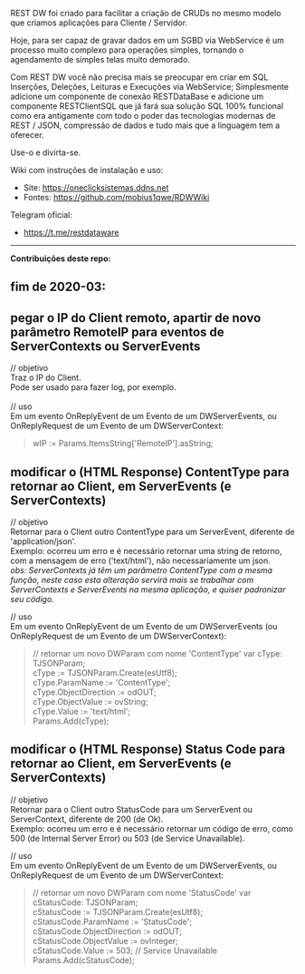 REST DW foi criado para facilitar a criação de CRUDs no mesmo modelo que criamos aplicações para Cliente / Servidor.

Hoje, para ser capaz de gravar dados em um SGBD via WebService é um processo muito complexo para operações simples, tornando o agendamento de simples telas muito demorado.

Com REST DW você não precisa mais se preocupar em criar em SQL Inserções, Deleções, Leituras e Execuções via WebService; Simplesmente adicione um componente de conexão RESTDataBase e adicione um componente RESTClientSQL que já fará sua solução SQL 100% funcional como era antigamente com todo o poder das tecnologias modernas de REST / JSON, compressão de dados e tudo mais que a linguagem tem a oferecer.

Use-o e divirta-se.

Wiki com instruções de instalação e uso:
* Site: https://oneclicksistemas.ddns.net
* Fontes: https://github.com/mobius1qwe/RDWWiki

Telegram oficial:
* https://t.me/restdataware

----------------
**Contribuições deste repo:**

## fim de 2020-03:

## pegar o IP do Client remoto, apartir de novo parâmetro RemoteIP para eventos de ServerContexts ou ServerEvents
// objetivo  <br>
Traz o IP do Client.  <br>
Pode ser usado para fazer log, por exemplo.  <br>
<br>
// uso  <br>
Em um evento OnReplyEvent de um Evento de um DWServerEvents, ou OnReplyRequest de um Evento de um DWServerContext:  <br>
> wIP := Params.ItemsString['RemoteIP'].asString;  <br>

## modificar o (HTML Response) ContentType para retornar ao Client, em ServerEvents (e ServerContexts)
// objetivo  <br>
Retornar para o Client outro ContentType para um ServerEvent, diferente de 'application/json'.  <br>
Exemplo: ocorreu um erro e é necessário retornar uma string de retorno, com a mensagem de erro ('text/html'), não necessariamente um json.  <br>
_obs: ServerContexts já têm um parâmetro ContentType com a mesma função, neste caso esta alteração servirá mais se trabalhar com ServerContexts e ServerEvents na mesma aplicação, e quiser padronizar seu código._  <br>

// uso  <br>
Em um evento OnReplyEvent de um Evento de um DWServerEvents (ou OnReplyRequest de um Evento de um DWServerContext):  <br>

> // retornar um novo DWParam com nome 'ContentType'
> var cType: TJSONParam;  <br>
> cType                 := TJSONParam.Create(esUtf8);  <br>
> cType.ParamName       := 'ContentType';  <br>
> cType.ObjectDirection := odOUT;  <br>
> cType.ObjectValue     := ovString;  <br>
> cType.Value           := 'text/html';  <br>
> Params.Add(cType);  <br>

## modificar o (HTML Response) Status Code para retornar ao Client, em ServerEvents (e ServerContexts)
// objetivo  <br>
Retornar para o Client outro StatusCode para um ServerEvent ou ServerContext, diferente de 200 (de Ok).  <br>
Exemplo: ocorreu um erro e é necessário retornar um código de erro, como 500 (de Internal Server Error) ou 503 (de Service Unavailable).  <br>

// uso  <br>
Em um evento OnReplyEvent de um Evento de um DWServerEvents, ou OnReplyRequest de um Evento de um DWServerContext:  <br>

> // retornar um novo DWParam com nome 'StatusCode'
> var cStatusCode: TJSONParam;  <br>
> cStatusCode                 := TJSONParam.Create(esUtf8);  <br>
> cStatusCode.ParamName       := 'StatusCode';  <br>
> cStatusCode.ObjectDirection := odOUT;  <br>
> cStatusCode.ObjectValue     := ovInteger;  <br>
> cStatusCode.Value           := 503; 	// Service Unavailable  <br>
> Params.Add(cStatusCode);  <br>
